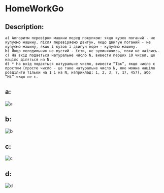 # HomeWorkGo

## Description:
```Text
a) Алгоритм перевірки машини перед покупкою: якщо кузов поганий - не купуємо машину, після перевіряємо двигун, якщо двигун поганий - не купуємо машину, якщо і кузов і двигун норм - купуємо машину.
b) Якщо холодильник не пустий - їсти, не зупиняючись, поки не наїлись.
c) На вхід подається натуральне число N, вивести перших 10 чисел, що націло діляться на N.
d) * На вхід подається натуральне число, вивести “Так“, якщо число є простим (просте число - це таке натуральне число N, яке можна націло розділити тільки на 1 і на N, наприклад: 1, 2, 3, 7, 17, 457), або “Ні” якщо не є.
````

## a:
![a](png/a.png)

## b:
![b](png/b.png)

## c:
![c](png/c.png)

## d:
![d](png/d.png)
